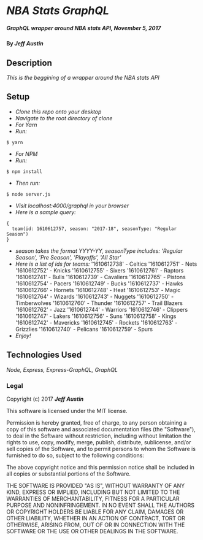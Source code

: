 # _NBA Stats GraphQL_

##### _GraphQL wrapper around NBA stats API, November 5, 2017_

#### By _**Jeff Austin**_

## Description

_This is the beggining of a wrapper around the NBA stats API_

## Setup

* _Clone this repo onto your desktop_
* _Navigate to the root directory of clone_
* _For Yarn_
* _Run:_
```
$ yarn
```
* _For NPM_
* _Run:_
```
$ npm install
```
* _Then run:_
```
$ node server.js
```
* _Visit localhost:4000/graphql in your browser_
* _Here is a sample query:_
```
{
  team(id: 1610612757, season: "2017-18", seasonType: "Regular Season")
}
```
* _season takes the format YYYY-YY, seasonType includes: 'Regular Season', 'Pre Season', 'Playoffs', 'All Star'_
* _Here is a list of ids for teams:_
'1610612738' - Celtics
'1610612751' - Nets
'1610612752' - Knicks
'1610612755' - Sixers
'1610612761' - Raptors
'1610612741' - Bulls
'1610612739' - Cavaliers
'1610612765' - Pistons
'1610612754' - Pacers
'1610612749' - Bucks
'1610612737' - Hawks
'1610612766' - Hornets
'1610612748' - Heat
'1610612753' - Magic
'1610612764' - Wizards
'1610612743' - Nuggets
'1610612750' - Timberwolves
'1610612760' - Thunder
'1610612757' - Trail Blazers
'1610612762' - Jazz
'1610612744' - Warriors
'1610612746' - Clippers
'1610612747' - Lakers
'1610612756' - Suns
'1610612758' - Kings
'1610612742' - Mavericks
'1610612745' - Rockets
'1610612763' - Grizzlies
'1610612740' - Pelicans
'1610612759' - Spurs
* _Enjoy!_

## Technologies Used

_Node, Express, Express-GraphQL, GraphQL_

### Legal

Copyright (c) 2017 **_Jeff Austin_**

This software is licensed under the MIT license.

Permission is hereby granted, free of charge, to any person obtaining a copy
of this software and associated documentation files (the "Software"), to deal
in the Software without restriction, including without limitation the rights
to use, copy, modify, merge, publish, distribute, sublicense, and/or sell
copies of the Software, and to permit persons to whom the Software is
furnished to do so, subject to the following conditions:

The above copyright notice and this permission notice shall be included in
all copies or substantial portions of the Software.

THE SOFTWARE IS PROVIDED "AS IS", WITHOUT WARRANTY OF ANY KIND, EXPRESS OR
IMPLIED, INCLUDING BUT NOT LIMITED TO THE WARRANTIES OF MERCHANTABILITY,
FITNESS FOR A PARTICULAR PURPOSE AND NONINFRINGEMENT. IN NO EVENT SHALL THE
AUTHORS OR COPYRIGHT HOLDERS BE LIABLE FOR ANY CLAIM, DAMAGES OR OTHER
LIABILITY, WHETHER IN AN ACTION OF CONTRACT, TORT OR OTHERWISE, ARISING FROM,
OUT OF OR IN CONNECTION WITH THE SOFTWARE OR THE USE OR OTHER DEALINGS IN
THE SOFTWARE.
